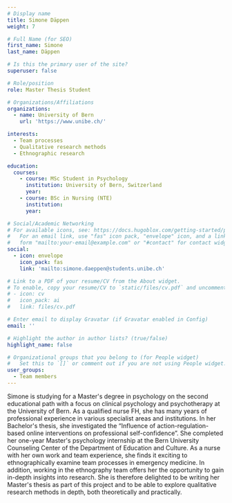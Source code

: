 ```yaml
---
# Display name
title: Simone Däppen
weight: 7

# Full Name (for SEO)
first_name: Simone
last_name: Däppen

# Is this the primary user of the site?
superuser: false

# Role/position
role: Master Thesis Student

# Organizations/Affiliations
organizations:
  - name: University of Bern
    url: 'https://www.unibe.ch/'

interests:
  - Team processes
  - Qualitative research methods
  - Ethnographic research

education:
  courses:
    - course: MSc Student in Psychology
      institution: University of Bern, Switzerland
      year: 
    - course: BSc in Nursing (NTE)
      institution: 
      year: 

# Social/Academic Networking
# For available icons, see: https://docs.hugoblox.com/getting-started/page-builder/#icons
#   For an email link, use "fas" icon pack, "envelope" icon, and a link in the
#   form "mailto:your-email@example.com" or "#contact" for contact widget.
social:
  - icon: envelope
    icon_pack: fas
    link: 'mailto:simone.daeppen@students.unibe.ch'

# Link to a PDF of your resume/CV from the About widget.
# To enable, copy your resume/CV to `static/files/cv.pdf` and uncomment the lines below.
# - icon: cv
#   icon_pack: ai
#   link: files/cv.pdf

# Enter email to display Gravatar (if Gravatar enabled in Config)
email: ''

# Highlight the author in author lists? (true/false)
highlight_name: false

# Organizational groups that you belong to (for People widget)
#   Set this to `[]` or comment out if you are not using People widget.
user_groups:
  - Team members
---
```

Simone is studying for a Master's degree in psychology on the second educational path with a focus on clinical psychology and psychotherapy at the University of Bern. As a qualified nurse FH, she has many years of professional experience in various specialist areas and institutions. In her Bachelor's thesis, she investigated the “Influence of action-regulation-based online interventions on professional self-confidence”. She completed her one-year Master's psychology internship at the Bern University Counseling Center of the Department of Education and Culture. As a nurse with her own work and team experience, she finds it exciting to ethnographically examine team processes in emergency medicine. In addition, working in the ethnography team offers her the opportunity to gain in-depth insights into research. She is therefore delighted to be writing her Master's thesis as part of this project and to be able to explore qualitative research methods in depth, both theoretically and practically.

